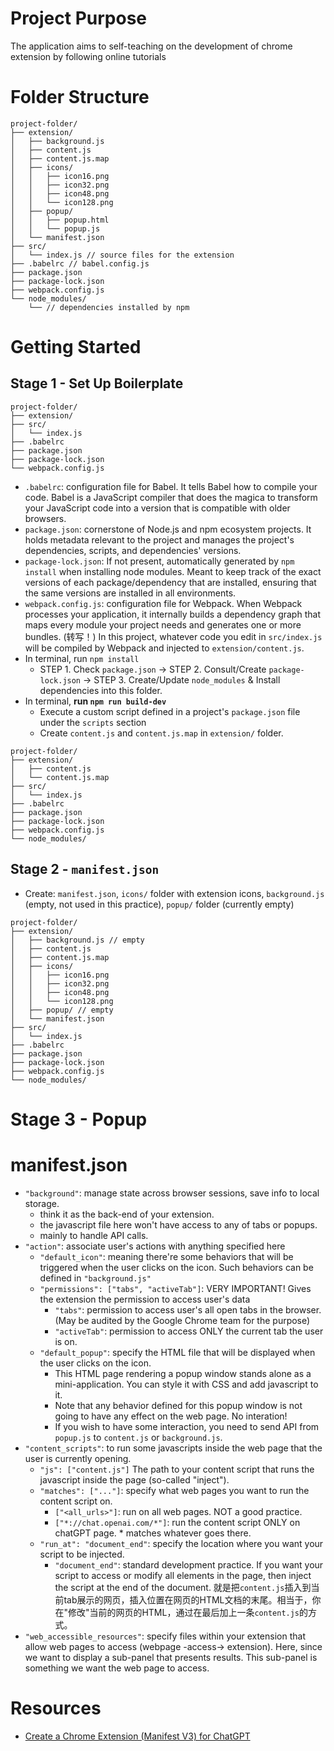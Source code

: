 # Project Purpose
The application aims to self-teaching on the development of chrome extension by following online tutorials

# Folder Structure
```
project-folder/
├── extension/
│   ├── background.js
│   ├── content.js
│   ├── content.js.map
│   ├── icons/
│   │   ├── icon16.png
│   │   ├── icon32.png
│   │   ├── icon48.png
│   │   └── icon128.png
│   ├── popup/
│   │   ├── popup.html
│   │   └── popup.js
│   └── manifest.json
├── src/
│   └── index.js // source files for the extension
├── .babelrc // babel.config.js
├── package.json
├── package-lock.json
├── webpack.config.js
└── node_modules/
    └── // dependencies installed by npm

```

# Getting Started
## Stage 1 - Set Up Boilerplate
```
project-folder/
├── extension/
├── src/
│   └── index.js
├── .babelrc
├── package.json
├── package-lock.json
└── webpack.config.js
```
* `.babelrc`: configuration file for Babel. It tells Babel how to compile your code. Babel is a JavaScript compiler that does the magica to transform your JavaScript code into a version that is compatible with older browsers.
* `package.json`: cornerstone of Node.js and npm ecosystem projects. It holds metadata relevant to the project and manages the project's dependencies, scripts, and dependencies' versions.
* `package-lock.json`: If not present, automatically generated by `npm install` when installing node modules. Meant to keep track of the exact versions of each package/dependency that are installed, ensuring that the same versions are installed in all environments.
* `webpack.config.js`: configuration file for Webpack. When Webpack processes your application, it internally builds a dependency graph that maps every module your project needs and generates one or more bundles. (转写！) In this project, whatever code you edit in `src/index.js` will be compiled by Webpack and injected to `extension/content.js`.
* In terminal, run `npm install`
    * STEP 1. Check `package.json` -> STEP 2. Consult/Create `package-lock.json` -> STEP 3. Create/Update `node_modules` & Install dependencies into this folder.
* In terminal, **run `npm run build-dev`**
    * Execute a custom script defined in a project's `package.json` file under the `scripts` section
    * Create `content.js` and `content.js.map` in `extension/` folder.
```
project-folder/
├── extension/
│   ├── content.js
│   └── content.js.map
├── src/
│   └── index.js
├── .babelrc
├── package.json
├── package-lock.json
├── webpack.config.js
└── node_modules/
```


## Stage 2 - `manifest.json`
* Create: `manifest.json`, `icons/` folder with extension icons, `background.js` (empty, not used in this practice), `popup/` folder (currently empty)
```
project-folder/
├── extension/
│   ├── background.js // empty
│   ├── content.js
│   ├── content.js.map
│   ├── icons/
│   │   ├── icon16.png
│   │   ├── icon32.png
│   │   ├── icon48.png
│   │   └── icon128.png
│   ├── popup/ // empty
│   └── manifest.json
├── src/
│   └── index.js
├── .babelrc
├── package.json
├── package-lock.json
├── webpack.config.js
└── node_modules/
```

# Stage 3 - Popup


# manifest.json
* `"background"`: manage state across browser sessions, save info to local storage.
    * think it as the back-end of your extension. 
    * the javascript file here won't have access to any of tabs or popups.
    * mainly to handle API calls.
* `"action"`: associate user's actions with anything specified here
    * `"default_icon"`: meaning there're some behaviors that will be triggered when the user clicks on the icon. Such behaviors can be defined in `"background.js"`
    * `"permissions": ["tabs", "activeTab"]`: VERY IMPORTANT! Gives the extension the permission to access user's data
        * `"tabs"`: permission to access user's all open tabs in the browser. (May be audited by the Google Chrome team for the purpose)
        * `"activeTab"`: permission to access ONLY the current tab the user is on.
    * `"default_popup"`: specify the HTML file that will be displayed when the user clicks on the icon.
        * This HTML page rendering a popup window stands alone as a mini-application. You can style it with CSS and add javascript to it.
        * Note that any behavior defined for this popup window is not going to have any effect on the web page. No interation!
        * If you wish to have some interaction, you need to send API from `popup.js` to `content.js` or `background.js`.
* `"content_scripts"`: to run some javascripts inside the web page that the user is currently opening.
    * `"js": ["content.js"]` The path to your content script that runs the javascript inside the page (so-called "inject").
    * `"matches": ["..."]`: specify what web pages you want to run the content script on.
        * `["<all_urls>"]`: run on all web pages. NOT a good practice.
        * `["*://chat.openai.com/*"]`: run the content script ONLY on chatGPT page. * matches whatever goes there.
    * `"run_at": "document_end"`: specify the location where you want your script to be injected.
        * `"document_end"`: standard development practice. If you want your script to access or modify all elements in the page, then inject the script at the end of the document. 就是把`content.js`插入到当前tab展示的网页，插入位置在网页的HTML文档的末尾。相当于，你在"修改"当前的网页的HTML，通过在最后加上一条`content.js`的方式。
* `"web_accessible_resources"`: specify files within your extension that allow web pages to access (webpage -access-> extension). Here, since we want to display a sub-panel that presents results. This sub-panel is something we want the web page to access.

# Resources
- [Create a Chrome Extension (Manifest V3) for ChatGPT](https://www.youtube.com/watch?v=nviEA5chYA8&ab_channel=AlejandroAO-Software%26Ai)